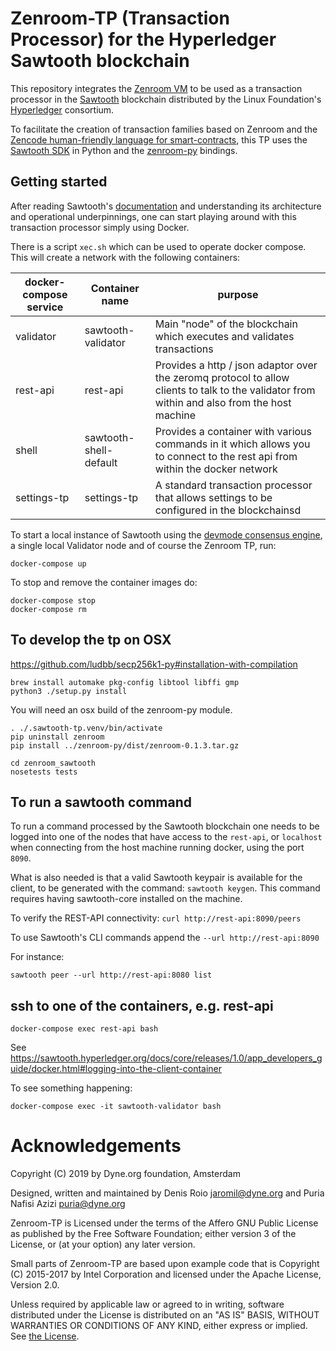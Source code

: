 # Zenroom-TP (Transaction Processor) for the Hyperledger Sawtooth blockchain

This repository integrates the [Zenroom VM](https://zenroom.dyne.org) to be used as a transaction processor in the [Sawtooth](https://sawtooth.hyperledger.org/) blockchain distributed by the Linux Foundation's [Hyperledger](https://www.hyperledger.org/) consortium.

To facilitate the creation of transaction families based on Zenroom and the [Zencode human-friendly language for smart-contracts](https://decodeproject.eu/blog/smart-contracts-english-speaker), this TP uses the [Sawtooth SDK](https://sawtooth.hyperledger.org/docs/core/releases/latest/sdks.html) in Python and the [zenroom-py](https://github.com/DECODEproject/zenroom-py) bindings.

## Getting started

After reading Sawtooth's [documentation](https://sawtooth.hyperledger.org/docs/core/releases/1.0/app_developers_guide/docker.html#using-sawtooth-with-docker) and understanding its architecture and operational underpinnings, one can start playing around with this transaction processor simply using Docker. 
 

There is a script `xec.sh` which can be used to operate docker compose. This will create a network with the following containers:

| docker-compose service | Container name         | purpose |
| ---------------------- | ---------------------- | ------- |
| validator              | sawtooth-validator     | Main "node" of the blockchain which executes and validates transactions |
| rest-api               | rest-api               | Provides a http / json adaptor over the zeromq protocol to allow clients to talk to the validator from within and also from the host machine|
| shell                  | sawtooth-shell-default | Provides a container with various commands in it which allows you to connect to the rest api from within the docker network | 
| settings-tp            | settings-tp            | A standard transaction processor that allows settings to be configured in the blockchainsd



To start a local instance of Sawtooth using the [devmode consensus engine](https://github.com/hyperledger/sawtooth-devmode), a single local Validator node and of course the Zenroom TP, run:



```
docker-compose up
```

To stop and remove the container images do:

```
docker-compose stop
docker-compose rm
```

## To develop the tp on OSX

https://github.com/ludbb/secp256k1-py#installation-with-compilation

```
brew install automake pkg-config libtool libffi gmp
python3 ./setup.py install
```

You will need an osx build of the zenroom-py module. 

```
. ./.sawtooth-tp.venv/bin/activate
pip uninstall zenroom
pip install ../zenroom-py/dist/zenroom-0.1.3.tar.gz 

cd zenroom_sawtooth
nosetests tests
```
 

## To run a sawtooth command

To run a command processed by the Sawtooth blockchain one needs to be logged into one of the nodes that have access to the `rest-api`, or `localhost` when connecting from the host machine running docker, using the port `8090`.

What is also needed is that a valid Sawtooth keypair is available for the client, to be generated with the command: `sawtooth keygen`. This command requires having sawtooth-core installed on the machine.

To verify the REST-API connectivity: `curl http://rest-api:8090/peers`

To use Sawtooth's CLI commands append the `--url http://rest-api:8090`

For instance:
```
sawtooth peer --url http://rest-api:8080 list 
```

## ssh to one of the containers, e.g. rest-api

```
docker-compose exec rest-api bash
```

See https://sawtooth.hyperledger.org/docs/core/releases/1.0/app_developers_guide/docker.html#logging-into-the-client-container

To see something happening:
```
docker-compose exec -it sawtooth-validator bash
```

# Acknowledgements

Copyright (C) 2019 by Dyne.org foundation, Amsterdam

Designed, written and maintained by Denis Roio <jaromil@dyne.org> and
Puria Nafisi Azizi <puria@dyne.org>

Zenroom-TP is Licensed under the terms of the Affero GNU Public
License as published by the Free Software Foundation; either version 3
of the License, or (at your option) any later version.

Small parts of Zenroom-TP are based upon example code that is
Copyright (C) 2015-2017 by Intel Corporation and licensed under the
Apache License, Version 2.0.

Unless required by applicable law or agreed to in writing, software
distributed under the License is distributed on an "AS IS" BASIS,
WITHOUT WARRANTIES OR CONDITIONS OF ANY KIND, either express or
implied.  See [the License](LICENSE.txt).

